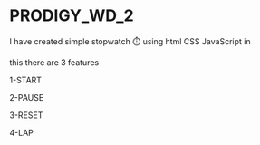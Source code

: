 # PRODIGY_WD_2
I have created simple stopwatch ⏱️ using html CSS JavaScript in

this there are 3 features 

1-START

2-PAUSE

3-RESET

4-LAP
